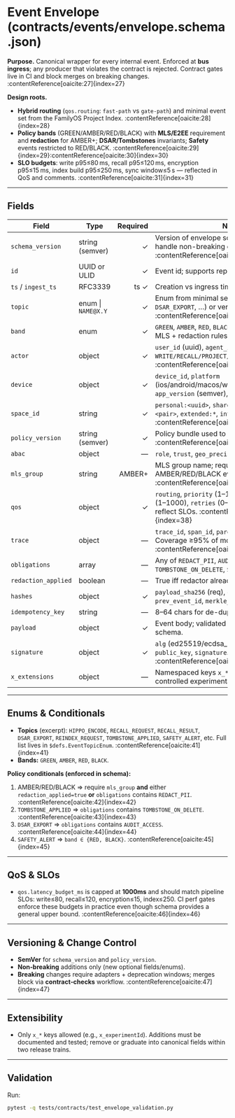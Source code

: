 # Event Envelope (contracts/events/envelope.schema.json)

**Purpose.** Canonical wrapper for every internal event. Enforced at **bus ingress**; any producer that violates the contract is rejected. Contract gates live in CI and block merges on breaking changes. :contentReference[oaicite:27]{index=27}

**Design roots.**
- **Hybrid routing** (`qos.routing`: `fast-path` vs `gate-path`) and minimal event set from the FamilyOS Project Index. :contentReference[oaicite:28]{index=28}
- **Policy bands** (GREEN/AMBER/RED/BLACK) with **MLS/E2EE** requirement and **redaction** for AMBER+; **DSAR/Tombstones** invariants; **Safety** events restricted to RED/BLACK. :contentReference[oaicite:29]{index=29}:contentReference[oaicite:30]{index=30}
- **SLO budgets**: write p95≤80 ms, recall p95≤120 ms, encryption p95≤15 ms, index build p95≤250 ms, sync window≤5 s — reflected in QoS and comments. :contentReference[oaicite:31]{index=31}

---

## Fields

| Field | Type | Required | Notes |
|---|---|---:|---|
| `schema_version` | string (semver) | ✓ | Version of envelope schema emitted; adapters handle non-breaking evolution. :contentReference[oaicite:32]{index=32} |
| `id` | UUID or ULID | ✓ | Event id; supports replay/receipts. |
| `ts` / `ingest_ts` | RFC3339 | ts ✓ | Creation vs ingress time. |
| `topic` | enum \| `NAME@X.Y` | ✓ | Enum from minimal set (e.g., `RECALL_REQUEST`, `DSAR_EXPORT`, …) or versioned name. :contentReference[oaicite:33]{index=33} |
| `band` | enum | ✓ | `GREEN`, `AMBER`, `RED`, `BLACK`. AMBER+ enforces MLS + redaction rules. |
| `actor` | object | ✓ | `user_id` (uuid), `agent_id`, `caps` ⟶ `WRITE/RECALL/PROJECT/SCHEDULE`. :contentReference[oaicite:34]{index=34} |
| `device` | object | ✓ | `device_id`, `platform` (ios/android/macos/windows/linux/web/edge), `app_version` (semver), `locale`. |
| `space_id` | string | ✓ | `personal:<uuid>`, `shared:household`, `selective:<pair>`, `extended:*`, `interfamily:*`. :contentReference[oaicite:35]{index=35} |
| `policy_version` | string (semver) | ✓ | Policy bundle used to evaluate event. :contentReference[oaicite:36]{index=36} |
| `abac` | object | — | `role`, `trust`, `geo_precision` (city/region only). |
| `mls_group` | string | AMBER+ | MLS group name; required for AMBER/RED/BLACK events. :contentReference[oaicite:37]{index=37} |
| `qos` | object | ✓ | `routing`, `priority` (1–10), `latency_budget_ms` (1–1000), `retries` (0–3), `deadline_ms`. Budgets reflect SLOs. :contentReference[oaicite:38]{index=38} |
| `trace` | object | — | `trace_id`, `span_id`, `parent_span_id`, `sampled`. Coverage ≥95% of modules. :contentReference[oaicite:39]{index=39} |
| `obligations` | array | — | Any of `REDACT_PII`, `AUDIT_ACCESS`, `TOMBSTONE_ON_DELETE`, `SYNC_REQUIRED`. |
| `redaction_applied` | boolean | — | True iff redactor already masked payload PII. |
| `hashes` | object | ✓ | `payload_sha256` (req), `envelope_sha256`, `prev_event_id`, `merkle_root`. |
| `idempotency_key` | string | — | 8–64 chars for de-duplication. |
| `payload` | object | ✓ | Event body; validated by each topic’s own schema. |
| `signature` | object | ✓ | `alg` (ed25519/ecdsa_p256), `key_id`, `public_key`, `signature`. :contentReference[oaicite:40]{index=40} |
| `x_extensions` | object | — | Namespaced keys `x_*` only; used for controlled experimentation. |

---

## Enums & Conditionals

- **Topics** (excerpt): `HIPPO_ENCODE`, `RECALL_REQUEST`, `RECALL_RESULT`, `DSAR_EXPORT`, `REINDEX_REQUEST`, `TOMBSTONE_APPLIED`, `SAFETY_ALERT`, etc. Full list lives in `$defs.EventTopicEnum`. :contentReference[oaicite:41]{index=41}
- **Bands:** `GREEN`, `AMBER`, `RED`, `BLACK`.

**Policy conditionals (enforced in schema):**
1. AMBER/RED/BLACK ⇒ require `mls_group` **and** either `redaction_applied=true` **or** `obligations` contains `REDACT_PII`. :contentReference[oaicite:42]{index=42}
2. `TOMBSTONE_APPLIED` ⇒ `obligations` contains `TOMBSTONE_ON_DELETE`. :contentReference[oaicite:43]{index=43}
3. `DSAR_EXPORT` ⇒ `obligations` contains `AUDIT_ACCESS`. :contentReference[oaicite:44]{index=44}
4. `SAFETY_ALERT` ⇒ `band ∈ {RED, BLACK}`. :contentReference[oaicite:45]{index=45}

---

## QoS & SLOs

- `qos.latency_budget_ms` is capped at **1000ms** and should match pipeline SLOs: write≤80, recall≤120, encryption≤15, index≤250. CI perf gates enforce these budgets in practice even though schema provides a general upper bound. :contentReference[oaicite:46]{index=46}

---

## Versioning & Change Control

- **SemVer** for `schema_version` and `policy_version`.
- **Non‑breaking** additions only (new optional fields/enums).
- **Breaking** changes require adapters + deprecation windows; merges block via **contract‑checks** workflow. :contentReference[oaicite:47]{index=47}

---

## Extensibility

- Only `x_*` keys allowed (e.g., `x_experimentId`). Additions must be documented and tested; remove or graduate into canonical fields within two release trains.

---

## Validation

Run:

```bash
pytest -q tests/contracts/test_envelope_validation.py
